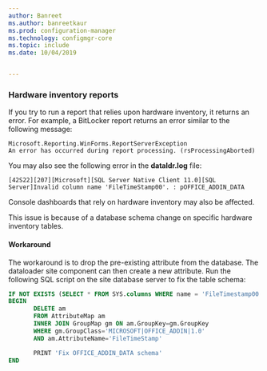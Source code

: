 ```yaml
---
author: Banreet
ms.author: banreetkaur
ms.prod: configuration-manager
ms.technology: configmgr-core
ms.topic: include
ms.date: 10/04/2019


---
```


### <a name="ki_hinv"></a> Hardware inventory reports

<!--5468413-->
If you try to run a report that relies upon hardware inventory, it returns an error. For example, a BitLocker report returns an error similar to the following message:

```
Microsoft.Reporting.WinForms.ReportServerException
An error has occurred during report processing. (rsProcessingAborted)
```

You may also see the following error in the **dataldr.log** file:

`[42S22][207][Microsoft][SQL Server Native Client 11.0][SQL Server]Invalid column name 'FileTimeStamp00'. : pOFFICE_ADDIN_DATA`

Console dashboards that rely on hardware inventory may also be affected.

This issue is because of a database schema change on specific hardware inventory tables.

#### Workaround

The workaround is to drop the pre-existing attribute from the database. The dataloader site component can then create a new attribute. Run the following SQL script on the site database server to fix the table schema:

``` SQL
IF NOT EXISTS (SELECT * FROM SYS.columns WHERE name = 'FileTimestamp00' AND object_id = OBJECT_ID('OFFICE_ADDIN_DATA'))
BEGIN
       DELETE am
       FROM AttributeMap am
       INNER JOIN GroupMap gm ON am.GroupKey=gm.GroupKey
       WHERE gm.GroupClass='MICROSOFT|OFFICE_ADDIN|1.0'
       AND am.AttributeName='FileTimeStamp'

       PRINT 'Fix OFFICE_ADDIN_DATA schema'
END
```
